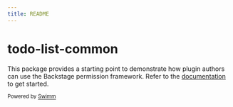 ```yaml
---
title: README
---
```

# todo-list-common

This package provides a starting point to demonstrate how plugin authors can use the Backstage permission framework. Refer to the [documentation](https://backstage.io/docs/permissions/plugin-authors/01-setup) to get started.

<SwmMeta version="3.0.0"><sup>Powered by [Swimm](https://app.swimm.io/)</sup></SwmMeta>
